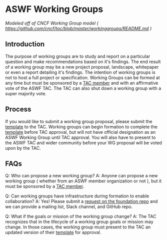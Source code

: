 # ASWF Working Groups
_Modeled off of CNCF Working Group model ( https://github.com/cncf/toc/blob/master/workinggroups/README.md )_

## Introduction

The purpose of working groups are to study and report on a particular question and make recommendations based on it's findings. The end result of a working group may be a new project proposal, landscape, whitepaper or even a report detailing it's findings. The intention of working groups is not to host a full project or specification. Working Groups can be formed at any time but must be sponsored by a [TAC member] and with an affirmative vote of the ASWF TAC. The TAC can also shut down a working group with a super majority vote.

## Process

If you would like to submit a working group proposal, please submit the [template] to the TAC. Working groups can begin formation to complete the [template] before TAC approval, but will not have official designation as an ASWF Working Group until TAC approval. You will also have to present to the ASWF TAC and wider community before your WG proposal will be voted upon by the TAC. 

## FAQs

Q: Who can propose a new working group?
A: Anyone can propose a new working group ( whether from an ASWF member organization or not ), but it must be sponsored by a [TAC member].

Q: Can working groups have infrastructure during formation to enable collaboration?
A: Yes! Please submit a [request on the foundation repo](https://github.com/AcademySoftwareFoundation/foundation/issues/new) and we can provide a mailing list, Slack channel, and GitHub repo.

Q: What if the goals or mission of the working group change?
A: The TAC recognizes that in the lifecycle of a working group goals or mission may change. In those cases, the working group must present to the TAC an updated version of their [template] for approval.

[TAC member]: https://github.com/AcademySoftwareFoundation/tac#tac-members
[template]: https://github.com/AcademySoftwareFoundation/tac/blob/master/process/wg_readme_template.md
